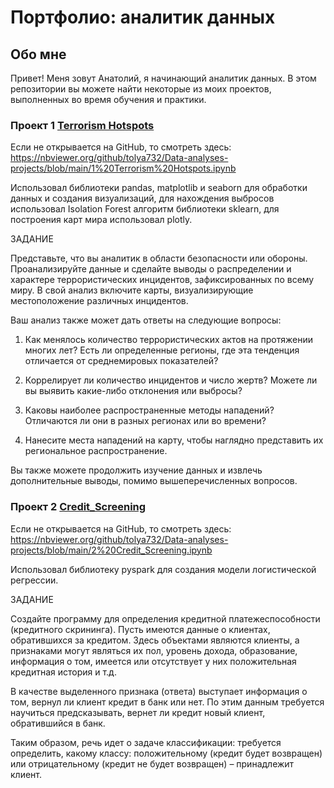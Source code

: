 # Портфолио: аналитик данных
## Обо мне
Привет! Меня зовут Анатолий, я начинающий аналитик данных. В этом репозитории вы можете найти некоторые из моих проектов, выполненных во время обучения и практики.

### Проект 1 [Terrorism Hotspots](https://github.com/tolya732/Data-analyses-projects/blob/main/1%20Terrorism%20Hotspots.ipynb)
Если не открывается на GitHub, то смотреть здесь: https://nbviewer.org/github/tolya732/Data-analyses-projects/blob/main/1%20Terrorism%20Hotspots.ipynb

Использовал библиотеки pandas, matplotlib и seaborn для обработки данных и создания визуализаций, для нахождения выбросов использовал Isolation Forest алгоритм библиотеки sklearn, для построения карт мира использовал plotly.

ЗАДАНИЕ

Представьте, что вы аналитик в области безопасности или обороны. Проанализируйте данные и сделайте выводы о распределении и характере террористических инцидентов, зафиксированных по всему миру. В свой анализ включите карты, визуализирующие местоположение различных инцидентов.

Ваш анализ также может дать ответы на следующие вопросы:

1. Как менялось количество террористических актов на протяжении многих лет? Есть ли определенные регионы, где эта тенденция отличается от среднемировых показателей?

2. Коррелирует ли количество инцидентов и число жертв? Можете ли вы выявить какие-либо отклонения или выбросы?

3. Каковы наиболее распространенные методы нападений? Отличаются ли они в разных регионах или во времени?

4. Нанесите места нападений на карту, чтобы наглядно представить их региональное распространение.

Вы также можете продолжить изучение данных и извлечь дополнительные выводы, помимо вышеперечисленных вопросов.

### Проект 2 [Credit_Screening](https://github.com/tolya732/Data-analyses-projects/blob/main/2%20Credit_Screening.ipynb)
Если не открывается на GitHub, то смотреть здесь: https://nbviewer.org/github/tolya732/Data-analyses-projects/blob/main/2%20Credit_Screening.ipynb

Использовал библиотеку pyspark для создания модели логистической регрессии.

ЗАДАНИЕ

Cоздайте программу для определения кредитной платежеспособности (кредитного скрининга). Пусть имеются данные о клиентах, обратившихся за кредитом. Здесь объектами являются клиенты, а признаками могут являться их пол, уровень дохода, образование, информация о том, имеется или отсутствует у них положительная кредитная история и т.д.

В качестве выделенного признака (ответа) выступает информация о том, вернул ли клиент кредит в банк или нет. По этим данным требуется научиться предсказывать, вернет ли кредит новый клиент, обратившийся в банк.

Таким образом, речь идет о задаче классификации: требуется определить, какому классу: положительному (кредит будет возвращен) или отрицательному (кредит не будет возвращен) – принадлежит клиент.
